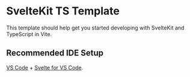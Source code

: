 # SvelteKit TS Template

This template should help get you started developing with SvelteKit and TypeScript in Vite.

## Recommended IDE Setup

[VS Code](https://code.visualstudio.com/) + [Svelte for VS Code](https://marketplace.visualstudio.com/items?itemName=svelte.svelte-vscode).
